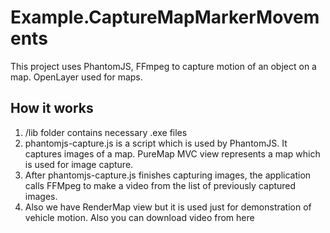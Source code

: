 # Example.CaptureMapMarkerMovements

This project uses PhantomJS, FFmpeg to capture motion of an object on a map. OpenLayer used for maps.

## How it works
1. /lib folder contains necessary .exe files
2. phantomjs-capture.js is a script which is used by PhantomJS. It captures images of a map. PureMap MVC view represents a map which is used for image capture. 
3. After phantomjs-capture.js finishes capturing images, the application calls FFMpeg to make a video from the list of previously captured images.
4. Also we have RenderMap view but it is used just for demonstration of vehicle motion. Also you can download video from here
